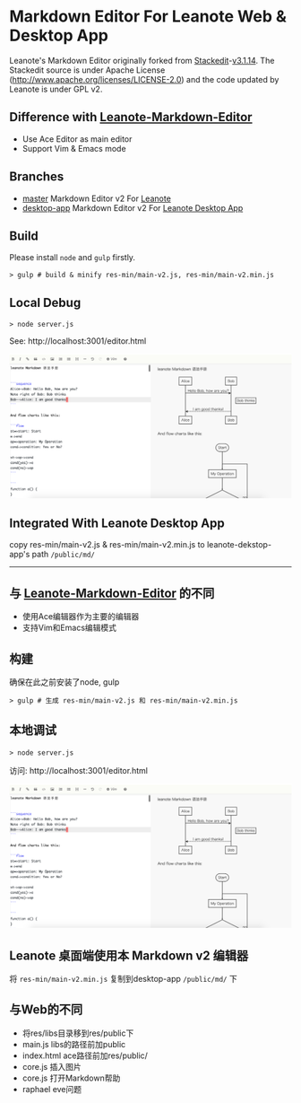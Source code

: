 # Markdown Editor For Leanote Web & Desktop App

Leanote's Markdown Editor originally forked from [Stackedit](https://github.com/benweet/stackedit)-[v3.1.14](https://github.com/benweet/stackedit/releases/tag/v3.1.14). The Stackedit source is under Apache License (http://www.apache.org/licenses/LICENSE-2.0) and the code updated by Leanote is under GPL v2.

## Difference with [Leanote-Markdown-Editor](https://github.com/leanote/markdown-editor)

* Use Ace Editor as main editor
* Support Vim & Emacs mode

## Branches

* [master](https://github.com/leanote/desktop-app-v2) Markdown Editor v2 For [Leanote](https://github.com/leanote/leanote)
* [desktop-app](https://github.com/leanote/markdown-editor-v2/tree/desktop-app) Markdown Editor v2 For [Leanote Desktop App](https://github.com/leanote/desktop-app)

## Build

Please install `node` and `gulp` firstly.

```
> gulp # build & minify res-min/main-v2.js, res-min/main-v2.min.js
```

## Local Debug

```
> node server.js
```

See: http://localhost:3001/editor.html

![](screenshot.png)

## Integrated With Leanote Desktop App
copy res-min/main-v2.js & res-min/main-v2.min.js to leanote-dekstop-app's path `/public/md/`

----------------------------------------

## 与 [Leanote-Markdown-Editor](https://github.com/leanote/markdown-editor) 的不同

* 使用Ace编辑器作为主要的编辑器
* 支持Vim和Emacs编辑模式

## 构建

确保在此之前安装了node, gulp
```
> gulp # 生成 res-min/main-v2.js 和 res-min/main-v2.min.js
```

## 本地调试

```
> node server.js
```

访问: http://localhost:3001/editor.html

![](screenshot.png)

## Leanote 桌面端使用本 Markdown v2 编辑器

将 `res-min/main-v2.min.js` 复制到desktop-app `/public/md/` 下

## 与Web的不同

* 将res/libs目录移到res/public下
* main.js libs的路径前加public
* index.html ace路径前加res/public/
* core.js 插入图片
* core.js 打开Markdown帮助
* raphael eve问题